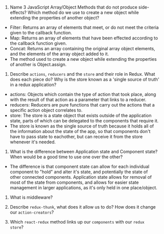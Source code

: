 1.  Name 3 JavaScript Array/Object Methods that do not produce side-effects? Which method do we use to create a new object while extending the properties of another object?

- Filter: Returns an array of elements that meet, or do not meet the criteria given to the callback function.
- Map: Returns an array of elements that have been effected according to the callback function given.
- Concat: Returns an array containing the original array object elements, and the elements of the array object added to it.
- The method used to create a new object while extending the properties of another is Object.assign.

1.  Describe `actions`, `reducers` and the `store` and their role in Redux. What does each piece do? Why is the store known as a 'single source of truth' in a redux application?

- actions: Objects which contain the type of action that took place, along with the result of that action as a parameter that links to a reducer.
- reducers: Reducers are pure functions that carry out the actions that a specific action object correlates to.
- store: The store is a state object that exists outside of the application state, parts of which can be delegated to the components that require it.
- The store is known as the single source of truth because it holds all of the information about the state of the app, so that components don't have to pass state to eachother,
  but can receive it from the store whenever it's needed.
1.  What is the difference between Application state and Component state? When would be a good time to use one over the other?
- The difference is that component state can allow for each individual component to "hold" and alter it's state, and potentially the state of other connected components.
  Application state allows for removal of most of the state from components, and allows for easier state management in larger applications, as it's only held in one place/object.
1.  What is middleware?
 
1.  Describe `redux-thunk`, what does it allow us to do? How does it change our `action-creators`?
1.  Which `react-redux` method links up our `components` with our `redux store`?

